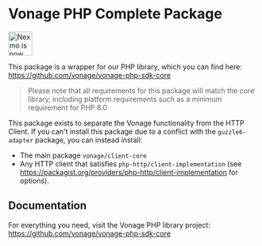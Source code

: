 # Vonage PHP Complete Package

<img src="https://developer.nexmo.com/assets/images/Vonage_Nexmo.svg" height="48px" alt="Nexmo is now known as Vonage" />

This package is a wrapper for our PHP library, which you can find here: <https://github.com/vonage/vonage-php-sdk-core>

> Please note that all requirements for this package will match the core library, including platform requirements such
> as a minimum requirement for PHP 8.0

This package exists to separate the Vonage functionality from the HTTP Client. If you can't install this package due to a conflict with the `guzzle6-adapter` package, you can instead install:

* The main package `vonage/client-core`
* Any HTTP client that satisfies `php-http/client-implementation` (see <https://packagist.org/providers/php-http/client-implementation> for options).

## Documentation

For everything you need, visit the Vonage PHP library project: <https://github.com/vonage/vonage-php-sdk-core>
